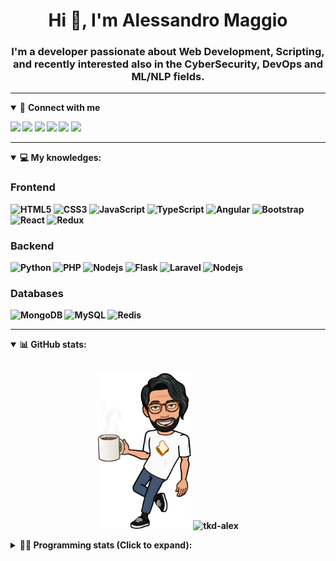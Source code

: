 <h1 align="center">Hi 👋, I'm Alessandro Maggio</h1>
<h3 align="center">I'm a developer passionate about Web Development, Scripting, and recently interested also in the CyberSecurity, DevOps and ML/NLP fields.</h3>

____

<details open>
<summary>🤝 <b>Connect with me<b></summary>

<p align = "center">

[<img src="https://img.shields.io/badge/twitter-1DA1F2.svg?&style=for-the-badge&logo=twitter&logoColor=white" />](https://twitter.com/TkdAxel)
[<img src ="https://img.shields.io/badge/portfolio-web-%23.svg?&style=for-the-badge&logo=&logoColor=white%22">](https://alessandromaggio.it/)
[<img src ="https://img.shields.io/badge/Telegram-1ca0f1.svg?&style=for-the-badge&logo=Telegram&logoColor=white%22&link=https://t.me/TkdAlex">](https://t.me/TkdAlex/)
[<img src="https://img.shields.io/badge/gmail-c14438.svg?&style=for-the-badge&logo=Gmail&logoColor=white&link=mailto:alex.tkd.alex@gmail.com"/>](mailto:alex.tkd.alex@gmail.com)
[<img src="https://img.shields.io/badge/linkedin-0077B5.svg?&style=for-the-badge&logo=linkedin&logoColor=white" />](https://www.linkedin.com/in/aalessandromaggio/)
[<img src = "https://img.shields.io/badge/instagram-E4405F.svg?&style=for-the-badge&logo=instagram&logoColor=white">](https://www.instagram.com/tkd_alex/)
<!--- [![Visits Badge](https://badges.pufler.dev/visits/tkd-alex/tkd-alex?style=for-the-badge&color=blue)](https://github.com/tkd-alex/tkd-alex) -->

</p>

</details>

---

<details open>
<summary>💻 <b>My knowledges</b>: </summary>

### Frontend
![HTML5](https://img.shields.io/badge/-HTML5-E34F26.svg?style=for-the-badge&logo=html5&logoColor=ffffff)
![CSS3](https://img.shields.io/badge/-CSS3-1572B6.svg?style=for-the-badge&logo=css3)
![JavaScript](https://img.shields.io/badge/-JavaScript-282C34?style=for-the-badge&logo=javascript)
![TypeScript](https://img.shields.io/badge/-TypeScript-007ACC?style=for-the-badge&logo=typescript)
![Angular](https://img.shields.io/badge/-Angular-DD0031?style=for-the-badge&logo=angular)
![Bootstrap](https://img.shields.io/badge/-Bootstrap-563D7C.svg?style=for-the-badge&logo=bootstrap)
![React](https://img.shields.io/badge/-React-282C34.svg?style=for-the-badge&logo=react&logoColor=ffffff)
![Redux](https://img.shields.io/badge/-Redux-764ABC.svg?style=for-the-badge&logo=redux)

### Backend
![Python](https://img.shields.io/badge/-Python-3776AB.svg?style=for-the-badge&logo=Python&logoColor=ffffff)
![PHP](https://img.shields.io/badge/-PHP-777BB4.svg?style=for-the-badge&logo=PHP&logoColor=ffffff)
![Nodejs](https://img.shields.io/badge/-Bash-4EAA25.svg?style=for-the-badge&logo=gnu-bash&logoColor=ffffff)
![Flask](https://img.shields.io/badge/-Flask-282C34.svg?style=for-the-badge&logo=flask)
![Laravel](https://img.shields.io/badge/-Laravel-FF2D20.svg?style=for-the-badge&logo=laravel&logoColor=ffffff)
![Nodejs](https://img.shields.io/badge/-Nodejs-339933.svg?style=for-the-badge&logo=Node.js&logoColor=ffffff)

### Databases
![MongoDB](https://img.shields.io/badge/-MongoDB-47A248?style=for-the-badge&logo=mongodb&logoColor=ffffff)
![MySQL](https://img.shields.io/badge/-MySQL-4479A1?style=for-the-badge&logo=mysql&logoColor=ffffff)
![Redis](https://img.shields.io/badge/-Redis-DC382D?style=for-the-badge&logo=Redis&logoColor=ffffff)

</details>

---

<details open>
 <summary>📊 <b>GitHub stats</b>: </summary>

<br>

<p align = "center">
    <img src="https://raw.githubusercontent.com/Tkd-Alex/tkd-alex/master/images/321517cd-ff68-41a7-b0d1-e765680568a7-8b6448d9-c944-4146-b633-adbdd25cb471-v1.png" height="250" />
    <img src="https://github-readme-stats.vercel.app/api?username=tkd-alex&show_icons=true&count_private=true&hide_border=true&line_height=25" alt="tkd-alex">
</p>

</design>

<details>
 <summary>👨‍💻 <b>Programming stats (Click to expand)</b>: </summary>
 
<!--START_SECTION:waka-->
![Code Time](http://img.shields.io/badge/Code%20Time-0%20secs-blue)

**I'm an Early 🐤** 

```text
🌞 Morning    233 commits    ████░░░░░░░░░░░░░░░░░░░░░   19.13% 
🌆 Daytime    503 commits    ██████████░░░░░░░░░░░░░░░   41.3% 
🌃 Evening    430 commits    ████████░░░░░░░░░░░░░░░░░   35.3% 
🌙 Night      52 commits     █░░░░░░░░░░░░░░░░░░░░░░░░   4.27%

```
📅 **I'm Most Productive on Wednesday** 

```text
Monday       172 commits    ███░░░░░░░░░░░░░░░░░░░░░░   14.12% 
Tuesday      194 commits    ████░░░░░░░░░░░░░░░░░░░░░   15.93% 
Wednesday    244 commits    █████░░░░░░░░░░░░░░░░░░░░   20.03% 
Thursday     192 commits    ████░░░░░░░░░░░░░░░░░░░░░   15.76% 
Friday       191 commits    ████░░░░░░░░░░░░░░░░░░░░░   15.68% 
Saturday     108 commits    ██░░░░░░░░░░░░░░░░░░░░░░░   8.87% 
Sunday       117 commits    ██░░░░░░░░░░░░░░░░░░░░░░░   9.61%

```


📊 **This Week I Spent My Time On** 

```text
⌚︎ Time Zone: Europe/Rome

💬 Programming Languages: 
Kotlin                   9 hrs 25 mins       █████████████████░░░░░░░░   71.11% 
Python                   2 hrs 14 mins       ████░░░░░░░░░░░░░░░░░░░░░   16.85% 
XML                      43 mins             █░░░░░░░░░░░░░░░░░░░░░░░░   5.53% 
Other                    33 mins             █░░░░░░░░░░░░░░░░░░░░░░░░   4.21% 
Bash                     8 mins              ░░░░░░░░░░░░░░░░░░░░░░░░░   1.09%

🔥 Editors: 
Android Studio           10 hrs 9 mins       ███████████████████░░░░░░   76.63% 
VS Code                  2 hrs 5 mins        ████░░░░░░░░░░░░░░░░░░░░░   15.8% 
Sublime Text             1 hr                ██░░░░░░░░░░░░░░░░░░░░░░░   7.56%

🐱‍💻 Projects: 
YouTellMe                10 hrs 9 mins       ███████████████████░░░░░░   76.63% 
COPenaghenAIO            1 hr 25 mins        ██░░░░░░░░░░░░░░░░░░░░░░░   10.73% 
Unknown Project          43 mins             █░░░░░░░░░░░░░░░░░░░░░░░░   5.46% 
myStore                  36 mins             █░░░░░░░░░░░░░░░░░░░░░░░░   4.63% 
secret-project-ytm       17 mins             ░░░░░░░░░░░░░░░░░░░░░░░░░   2.25%

💻 Operating System: 
Linux                    13 hrs 15 mins      █████████████████████████   100.0%

```

**I Mostly Code in Python** 

```text
Python                   33 repos            ██████████░░░░░░░░░░░░░░░   42.31% 
JavaScript               13 repos            ████░░░░░░░░░░░░░░░░░░░░░   16.67% 
PHP                      5 repos             █░░░░░░░░░░░░░░░░░░░░░░░░   6.41% 
HTML                     5 repos             █░░░░░░░░░░░░░░░░░░░░░░░░   6.41% 
CSS                      5 repos             █░░░░░░░░░░░░░░░░░░░░░░░░   6.41%

```



 Last Updated on 15/05/2022 06:08:40 UTC
<!--END_SECTION:waka-->

</details>
